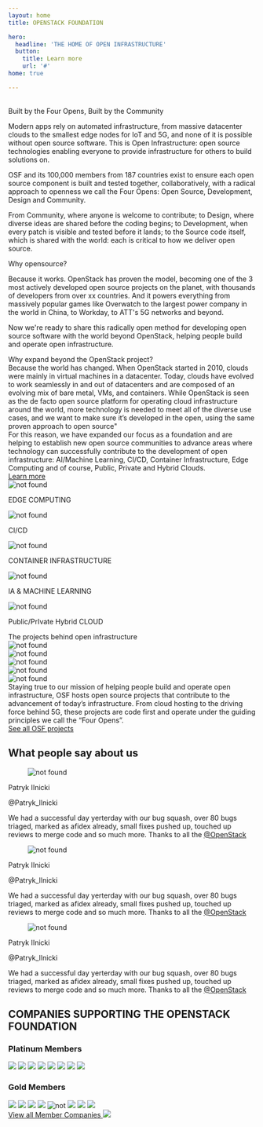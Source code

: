 ```yaml
---
layout: home
title: OPENSTACK FOUNDATION

hero:
  headline: 'THE HOME OF OPEN INFRASTRUCTURE'
  button:
    title: Learn more
    url: '#'
home: true

---
```

<section class="home-s1-main">


  <div class="home-s1-container container">
    <div class="home-s1-col">
      <div class="home-s1-col-content-left">
        <img src="/images/home/image1.jpg" class="home-picture1" alt="" />
        <img src="/images/home/image2.jpg" class="home-picture2" alt="" /> 
      </div>
    </div>
    <div class="home-s1-col">
      <div class="home-s1-col-content-right">
        <div class="home-s1-text">
          <div class="fix-h3-white">Built by the Four Opens, Built by the Community</div>
            <p class="fix-h5-white">
             Modern apps rely on automated infrastructure, from massive datacenter clouds to the smallest edge nodes for IoT and 5G, and none of it is possible without open source software. This is Open Infrastructure: open source technologies enabling everyone to provide infrastructure for others to build solutions on.</p>
             <p class="fix-h5-white">
             OSF and its 100,000 members from 187 countries exist to ensure each open source component is built and tested together, collaboratively, with a radical approach to openness we call the Four Opens: Open Source, Development, Design and Community. </p>
            <p class="fix-h5-white">
             From Community, where anyone is welcome to contribute; to Design, where diverse ideas are shared before the coding begins; to Development, when every patch is visible and tested before it lands; to the Source code itself, which is shared with the world: each is critical to how we deliver open source.
            </p>
          </div>
      </div>
    </div>
  </div>

  <div class="home-s1-container container">
    <div class="home-s1-col">
      <div class="home-s1-col-content-left">
        <div class="home-s1-text">
          <div class="fix-h3-white">Why opensource?</div>
          <p class="fix-h5-white">
           Because it works. OpenStack has proven the model, becoming one of the 3 most actively developed open source projects on the planet, with thousands of developers from over xx countries.
          And it powers everything from massively popular games like Overwatch to the largest power company in the world in China, to Workday, to ATT's 5G networks and beyond.</p>
          <p class="fix-h5-white">
            Now we're ready to share this radically open method for developing open source software with the world beyond OpenStack, helping people build and operate open infrastructure.</p>
          </div>
      </div>
    </div>
    <div class="home-s1-col">
      <div class="home-s1-col-content-right">
        <img src="/images/home/image3.jpg" class="home-picture3" alt="" />
      </div>
    </div>
  </div>

  <div class="home-s1-pictures2 container">
      <img src="/images/home/image4.jpg" class="home-picture4" alt="" /> 
  </div>


</section>

  <section class="section-bg-white">
    <div class="section-bg-white-child container">
      <div class="section-bg-white-center">
        <div class="fix-h3">Why expand beyond the OpenStack project?</div>
        <div class="fix-h5">
          Because the world has changed. When OpenStack started in 2010, clouds were mainly in virtual machines in a datacenter. Today, clouds have evolved to work seamlessly in and out of datacenters and are composed of an evolving mix of bare metal, VMs, and containers. While OpenStack is seen as the de facto open source platform for operating cloud infrastructure around the world, more technology is needed to meet all of the diverse use cases, and we want to make sure it’s developed in the open, using the same proven approach to open source" </div>
        <div class="fix-h5">
          For this reason, we have expanded our focus as a foundation and are helping to establish new open source communities to advance areas where  technology can successfully contribute to the development of open infrastructure: AI/Machine Learning, CI/CD, Container Infrastructure, Edge Computing and of course, Public, Private and Hybrid Clouds.</div>
        <a href="#" class="button button-red">
          <span>Learn more</span>
        </a>
        <div class="section-bg-white-icons-container">
          <div class="section-bg-white-icons1 icons">
            <div class="section-bg-white-icons-child1"> 
              <img src="/images/home/icon1.svg" alt="not found"/>
              <p>EDGE COMPUTING</p>
            </div>
            <div class="section-bg-white-icons-child1 icons"> 
              <img src="/images/home/icon2.svg" alt="not found"/>
              <p>CI/CD</p>
            </div>
          </div> 
          <!-- /icons file 1-->
          <div class="section-bg-white-icons2 icons">
            <div class="section-bg-white-icons-child2 icons">
              <img src="/images/home/icon3.svg" alt="not found"/>
              <p>CONTAINER INFRASTRUCTURE</p>
            </div>
            <div class="section-bg-white-icons-child2 icons">
              <img src="/images/home/icon4.svg" alt="not found"/>
              <p>IA & MACHINE LEARNING</p>
            </div>
          </div>
          <div class="section-bg-white-icons2">
            <div class="section-bg-white-icons-child2 icons">
              <img src="/images/home/icon5.svg" alt="not found"/>
              <p>Public/PrIvate Hybrid CLOUD</p>
            </div>
          </div>
        </div>
      </div>
    </div>
  </section>

  <section class="section-bg-green">
    <div class="section-bg-green-child container">
      <div class="section-bg-white-center">
        <div class="fix-h3">The projects behind open infrastructure</div>
        <div class="section-bg-green-logos-container">
          <div class="section-bg-green-logo">
            <img src="/images/home/logo1.svg" alt="not found"/>
          </div>
          <div class="section-bg-green-logo">
            <img src="/images/home/logo2.svg" alt="not found"/>
          </div>
          <div class="section-bg-green-logo">
            <img src="/images/home/logo3.svg" alt="not found"/>
          </div>
          <div class="section-bg-green-logo">
            <img src="/images/home/logo4.svg" alt="not found"/>
          </div>
          <div class="section-bg-green-logo">
            <img src="/images/home/logo5.svg" alt="not found"/>
          </div>
        </div>
        <div class="fix-h5">
          Staying true to our mission of helping people build and operate open infrastructure, OSF hosts open source projects that contribute to the advancement of today’s infrastructure. From cloud hosting to the driving force behind 5G, these projects are code first and operate under the guiding principles we call the “Four Opens”.
        </div>
        <a href="#" class="button button-red">
          <span>See all OSF projects</span>
        </a>
      </div>
    </div>
  </section>


  <!-- SECTION S5 -->
  <!--
  <div class="home-s5-main">
    <div class="home-s5-container1 container">
      <div class="home-s5-container1-child">
        <div class="fix-h5-white">JOIN US AT</div>
        <div class="fix-h3-white">THE OPEN INFRASTRUCTURE SUMMIT</div>
        <div class="fix-h5-white">THE OPEN STACK SUMMIT HAS A NEW NAME!</div>
        <div class="fix-h5-white">
        Join the people building and operating open infrastructure, with over 300 sessions and workshops on container infrastructure, ci/cd, telecom + nfv, public cloud, private & hybrid cloud, security and members of open source communities like airship, ansible, ceph, docker, kata containers, kubernetes, onap, openstack, open vswitch, opnfv, starlingx, zuul and more.</div>
      </div>      
    </div>
    <div class="home-s5-container2">
      <div class="home-s5-container2-child1">
        <div class="fix-h3-white">DENVER, COLORADO</div>
        <div class="fix-h5-white">April 29 - May 1, 2019</div>
        <a href="#" class="button button-red">
            <span>Buy your tickets <img src="/images/symbols/arrow-left.svg" alt="not found" /></span>
        </a>
      </div>   
      <div class="home-s5-container2-child2">
        <div class="fix-h3-white">DENVER, COLORADO</div>
        <div class="fix-h5-white">April 29 - May 1, 2019</div>
        <a href="#" class="button button-red">
            <span>Learn more </span>
        </a>
      </div>       
    </div>
    <div class="home-s5-container3">   
      <div class="home-s5-container3-child">
        <a href="#" class="button button-red">
            <span>View all Summits</span>
        </a>
      </div>       
    </div>
  </div>-->
  <!--
  <section class="home-s6-main">
    <div class="container">
      <div class="columns">
      <div class="column">
        <img src="/images/home/logo6.svg" alt="not found" class="">
        <h2>5G Open Vision Fund</h2>
        <p>
        5G, the next generation of mobile networks, is coming and will change infrastructure forever. What will be the technology basis for the 5G transformation and how do we create a future that is open for participation, collaboration and opportunity to the broadest array of organizations? Open source</p>
        <p>Our vision is that by 2024, 80% of the world’s 5G networks are built using open technologies. Join us.</p>
        <a href="#" class="button button-red">
            <span>Join the community</span>
        </a>
      </div>
      <div class="column">
        <div class="section-bg-blue-child">
          <img src="/images/home/picture3.svg" id="home-p-p3" alt="not found" class="">        
          <img src="/images/home/picture4.svg" id="home-p-p4" alt="not found" class="">
        </div>
      </div>
    </div>
    </div>
  </section>
  -->


</section>


<section class="home-s7-main">
  
  <h2 class="fix-h3-white">What people say about us</h2>

  <div class="home-s7-main-container">

  <div class="home-s7-main-container-child">
    <div class="card">
      <div class="card-content">
          <div class="media">
          <div class="media-left">
              <figure class="image is-48x48">
              <img src="/images/home/avatar1.svg" alt="not found">
              </figure>
          </div>
          <div class="media-content">
              <p class="title is-4">Patryk IInicki</p>
              <p class="subtitle is-6">@Patryk_llnicki</p>
          </div>
          </div>
          <div class="content">
            <p>We had a successful day yerterday with our bug squash, over 80 bugs
            triaged, marked as afidex already, small fixes pushed up, touched up reviews to 
            merge code and so much more. Thanks to all the <a href="#">@OpenStack</a></p>
          </div>
      </div>
    </div>
  </div>

  <div class="home-s7-main-container-child">
    <div class="card">
      <div class="card-content">
          <div class="media">
          <div class="media-left">
              <figure class="image is-48x48">
              <img src="/images/home/avatar1.svg" alt="not found">
              </figure>
          </div>
          <div class="media-content">
              <p class="title is-4">Patryk IInicki</p>
              <p class="subtitle is-6">@Patryk_llnicki</p>
          </div>
          </div>
          <div class="content">
            <p>We had a successful day yerterday with our bug squash, over 80 bugs
            triaged, marked as afidex already, small fixes pushed up, touched up reviews to 
            merge code and so much more. Thanks to all the <a href="#">@OpenStack</a></p>
          </div>
      </div>
    </div>
  </div>

  <div class="home-s7-main-container-child">
    <div class="card">
      <div class="card-content">
          <div class="media">
          <div class="media-left">
              <figure class="image is-48x48">
              <img src="/images/home/avatar1.svg" alt="not found">
              </figure>
          </div>
          <div class="media-content">
              <p class="title is-4">Patryk IInicki</p>
              <p class="subtitle is-6">@Patryk_llnicki</p>
          </div>
          </div>
          <div class="content">
            <p>We had a successful day yerterday with our bug squash, over 80 bugs
            triaged, marked as afidex already, small fixes pushed up, touched up reviews to 
            merge code and so much more. Thanks to all the <a href="#">@OpenStack</a></p>
          </div>
      </div>
    </div>
  </div>


  </div>
</section>






<section class="home-s8-main">
    <h2>COMPANIES SUPPORTING THE OPENSTACK FOUNDATION</h2>
    <h3>Platinum Members</h3>
    <div class="home-s8-container">   
        <img src="/images/symbols/logo-arrow-left.svg" alt=" " class="home-s8-container-child" /> 
        <img src="/images/home/logo-att.svg" alt=" " class="home-s8-container-child" /> 
        <img src="/images/home/logo-ericsson.svg" alt="  " class="home-s8-container-child" /> 
        <img src="/images/home/logo-huawei.svg" alt=" " class="home-s8-container-child" /> 
        <img src="/images/home/logo-intel.svg" alt=" " class="home-s8-container-child" /> 
        <img src="/images/home/logo-redhat.svg" alt=" " class="home-s8-container-child" /> 
        <img src="/images/home/logo-tencent.svg" alt=" " class="home-s8-container-child" /> 
        <img src="/images/symbols/logo-arrow-right.svg" alt=" " class="home-s8-container-child" /> 
    </div>
    <h3>Gold Members</h3>
    <div class="home-s8-container">   
        <img src="/images/symbols/logo-arrow-left.svg" alt=" " class="home-s8-container-child" /> 
        <img src="/images/home/logo-ubuntu.svg" alt=" " class="home-s8-container-child" /> 
        <img src="/images/home/logo-chinamobile.svg" alt="  " class="home-s8-container-child" /> 
        <img src="/images/home/logo-dellemc.svg" alt=" " class="home-s8-container-child" /> 
        <img src="/images/home/logo-cisco.svg" alt="not " class="home-s8-container-child" /> 
        <img src="/images/home/logo-chinaunicom.svg" alt=" " class="home-s8-container-child" /> 
        <img src="/images/home/logo-citynetwork.svg" alt=" " class="home-s8-container-child" /> 
        <img src="/images/symbols/logo-arrow-right.svg" alt=" " class="home-s8-container-child" /> 
    </div>
    <a href="#" class="button button-red">
        <span>View all Member Companies <img src="/images/symbols/arrow-left.svg" alt=" " />  </span>
    </a>
</section>
